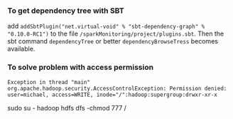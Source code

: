 ### To get dependency tree with SBT
add `addSbtPlugin("net.virtual-void" % "sbt-dependency-graph" % "0.10.0-RC1")` 
to the file `/sparkMonitoring/project/plugins.sbt`. Then the sbt command
`dependencyTree` or better `dependencyBrowseTress` becomes available.

### To solve problem with access permission
```shell script
Exception in thread "main" org.apache.hadoop.security.AccessControlException: Permission denied: user=michael, access=WRITE, inode="/":hadoop:supergroup:drwxr-xr-x
```
sudo su - hadoop
hdfs dfs -chmod 777 /

